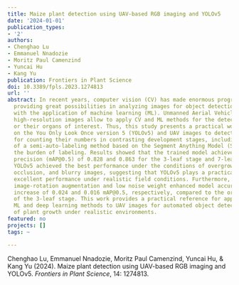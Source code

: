 ```yaml
---
title: Maize plant detection using UAV-based RGB imaging and YOLOv5
date: '2024-01-01'
publication_types:
- '2'
authors:
- Chenghao Lu
- Emmanuel Nnadozie
- Moritz Paul Camenzind
- Yuncai Hu
- Kang Yu
publication: Frontiers in Plant Science
doi: 10.3389/fpls.2023.1274813
url: ''
abstract: In recent years, computer vision (CV) has made enormous progress and is
  providing great possibilities in analyzing images for object detection, especially
  with the application of machine learning (ML). Unmanned Aerial Vehicle (UAV) based
  high-resolution images allow to apply CV and ML methods for the detection of plants
  or their organs of interest. Thus, this study presents a practical workflow based
  on the You Only Look Once version 5 (YOLOv5) and UAV images to detect maize plants
  for counting their numbers in contrasting development stages, including the application
  of a semi-auto-labeling method based on the Segment Anything Model (SAM) to reduce
  the burden of labeling. Results showed that the trained model achieved a mean average
  precision (mAP@0.5) of 0.828 and 0.863 for the 3-leaf stage and 7-leaf stage, respectively.
  YOLOv5 achieved the best performance under the conditions of overgrown weeds, leaf
  occlusion, and blurry images, suggesting that YOLOv5 plays a practical role in obtaining
  excellent performance under realistic field conditions. Furthermore, introducing
  image-rotation augmentation and low noise weight enhanced model accuracy, with an
  increase of 0.024 and 0.016 mAP@0.5, respectively, compared to the original model
  of the 3-leaf stage. This work provides a practical reference for applying lightweight
  ML and deep learning methods to UAV images for automated object detection and characterization
  of plant growth under realistic environments.
featured: no
projects: []
tags: ~

---
```


Chenghao Lu, Emmanuel Nnadozie, Moritz Paul Camenzind, Yuncai Hu, & Kang Yu (2024). Maize plant detection using UAV-based RGB imaging and YOLOv5. *Frontiers in Plant Science*, 14: 1274813.
